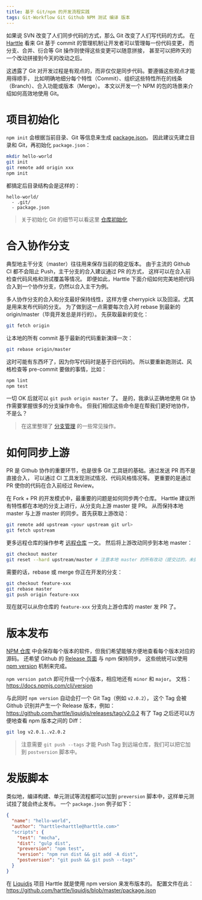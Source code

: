 ```yaml
---
title: 基于 Git/npm 的开发流程实践
tags: Git-Workflow Git Github NPM 测试 编译 版本
---
```


如果说 SVN 改变了人们同步代码的方式，那么 Git 改变了人们写代码的方式。
在 [Harttle](/) 看来 Git 基于 commit 的管理机制让开发者可以管理每一份代码变更，
而分支、合并、衍合等 Git 操作则使得这些变更可以随意拼接，
甚至可以把昨天的一个改动拼接到今天的改动之后。

这透露了 Git 对开发过程是有观点的，而非仅仅是同步代码。要遵循这些观点才能用得顺手，
比如明确地细分每个特性（Commit）、组织这些特性所在的线条（Branch）、合入功能或版本（Merge）。
本文以开发一个 NPM 的包的场景来介绍如何高效地使用 Git。

<!--more-->

# 项目初始化

`npm init` 会根据当前目录、Git 等信息来生成 [package.json][package.json]。
因此建议先建立目录和 Git，再初始化 `package.json`：

```bash
mkdir hello-world
git init
git remote add origin xxx
npm init
```

都搞定后目录结构会是这样的：

```
hello-world/
  - .git/
  - package.json
```

> 关于初始化 Git 的细节可以看这里 [仓库初始化](/2016/08/29/git-workflow-init.html)

# 合入协作分支

典型地主干分支（master）往往用来保存当前的稳定版本。
由于主流的 Github CI 都不会阻止 Push，主干分支的合入建议通过 PR 的方式，
这样可以在合入前检查代码风格和测试覆盖等情况。
即便如此，Harttle 下面介绍如何完美地把代码合入到一个协作分支，仍然以合入主干为例。

多人协作分支的合入和分支最好保持线性，这样方便 cherrypick 以及回滚。尤其是用来发布代码的分支。
为了做到这一点需要每次合入时 rebase 到最新的 origin/master（毕竟开发总是并行的）。
先获取最新的变化：

```bash
git fetch origin
```

让本地的所有 commit 基于最新的代码重新演绎一次：

```bash
git rebase origin/master
```

这时可能有东西坏了，因为你写代码时是基于旧代码的。
所以要重新跑测试、风格检查等 pre-commit 要做的事情，比如：

```bash
npm lint
npm test
```

一切 OK 后就可以 `git push origin master` 了。
是的，我承认正确地使用 Git 协作需要掌握很多的分支操作命令。
但我们相信这些命令是在帮我们更好地协作，不是么？

> 在这里整理了 [分支管理](/2016/09/02/git-workflow-branch.html) 的一些常见操作。

# 如何同步上游

PR 是 Github 协作的重要环节，也是很多 Git 工具链的基础。通过发送 PR 而不是直接合入，
可以通过 CI 工具发现测试情况、代码风格情况等。
更重要的是通过 PR 使你的代码在合入前经过 Review。

在 Fork + PR 的开发模式中，最重要的问题是如何同步两个仓库。
Harttle 建议所有特性都在本地的分支上进行，从分支向上游 master 提 PR。
从而保持本地 master 与上游 master 的同步。首先获取上游改动：

```bash
git remote add upstream <your upstream git url>
git fetch upstream
```

更多远程仓库的操作参考 [远程仓库](/2016/09/05/git-workflow-remote.html) 一文。
然后将上游改动同步到本地 master：

```bash
git checkout master
git reset --hard upstream/master # 注意本地 master 的所有改动（提交过的，未提交过的）将会消失
```

需要的话，rebase 或 merge 你正在开发的分支：

```bash
git checkout feature-xxx
git rebase master
git push origin feature-xxx
```

现在就可以从你仓库的 `feature-xxx` 分支向上游仓库的 master 发 PR 了。

# 版本发布

[NPM 仓库][npm] 中会保存每个版本的软件，但我们希望能够方便地查看每个版本对应的源码。
还希望 Github 的 [Release 页面][release] 与 npm 保持同步。
这些统统可以使用 [npm version][version] 机制来完成。

`npm version patch` 即可升级一个小版本，相应地还有 `minor` 和 `major`。
文档：<https://docs.npmjs.com/cli/version>

与此同时 `npm version` 自动会打一个 Git Tag（例如 `v2.0.2`），
这个 Tag 会被 Github 识别并产生一个 Release 版本，例如：
<https://github.com/harttle/liquidjs/releases/tag/v2.0.2>
有了 Tag 之后还可以方便地查看 npm 版本之间的 Diff：

```bash
git log v2.0.1..v2.0.2
```

> 注意需要 `git push --tags` 才能 Push Tag 到远端仓库，我们可以把它加到 `postversion` 脚本中。

# 发版脚本

类似地，编译构建、单元测试等流程都可以加到 `preversion` 脚本中，这样单元测试挂了就会终止发布。
一个 `package.json` 例子如下：

```json
{
  "name": "hello-world",
  "author": "harttle<harttle@harttle.com>"
  "scripts": {
    "test": "mocha",
    "dist": "gulp dist",
    "preversion": "npm test",
    "version": "npm run dist && git add -A dist",
    "postversion": "git push && git push --tags"
  }
}
```

在 [Liquidjs][liquidjs] 项目 Harttle 就是使用 npm version 来发布版本的。
配置文件在此： <https://github.com/harttle/liquidjs/blob/master/package.json>

[package.json]: https://docs.npmjs.com/files/package.json
[npm]: https://npmjs.com
[release]: https://github.com/harttle/liquidjs/releases
[version]: https://docs.npmjs.com/cli/version
[liquidjs]: https://github.com/harttle/liquidjs
